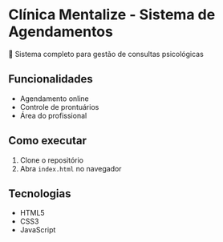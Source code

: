 # Clínica Mentalize - Sistema de Agendamentos

📌 Sistema completo para gestão de consultas psicológicas

## Funcionalidades
- Agendamento online
- Controle de prontuários
- Área do profissional

## Como executar
1. Clone o repositório
2. Abra `index.html` no navegador

## Tecnologias
- HTML5
- CSS3
- JavaScript

